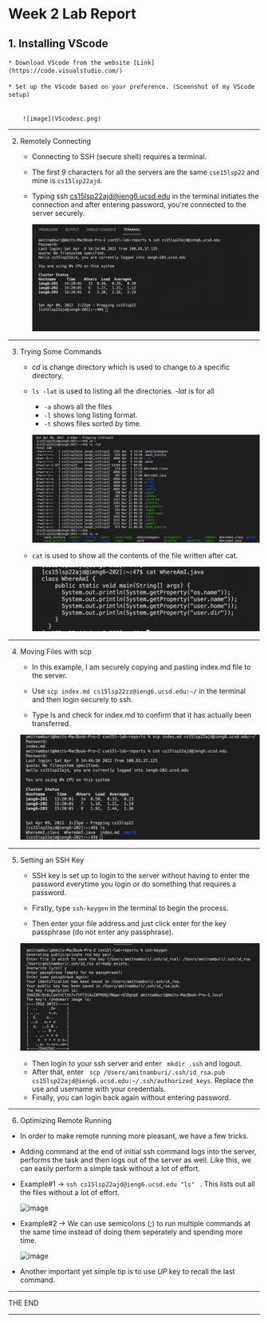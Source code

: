# **Week 2 Lab Report**

## 1. Installing VScode

    * Download VScode from the website [Link](https://code.visualstudio.com/)

    * Set up the VScode based on your preference. (Sceenshot of my VScode setup)


        ![image](VScodesc.png)

---

2. Remotely Connecting

    * Connecting to SSH (secure shell) requires a terminal.

    * The first 9 characters for all the servers are the same ```cse15lsp22``` and mine is ```cs15lsp22ajd```.
    * Typing ssh cs15lsp22ajd@ieng6.ucsd.edu in the terminal initiates the connection and after entering password, you're connected to the server securely.

        ![image](remoteconnectionsc.png)

---

 3. Trying Some Commands

    * *cd* is change directory which is used to change to a specific directory.

    * ```ls -lat``` is used to listing all the directories. *-lat* is for all
    
        * ```-a``` shows all the files
        * ```-l``` shows long listing format.
        * ```-t``` shows files sorted by time.

        ![image](Commands1.png)
    
    * ```cat``` is used to show all the contents of the file written after cat.

        ![image](commands2.png)
    
---
 4. Moving Files with scp

    * In this example, I am securely copying and pasting index.md file to the server.

    * Use ``` scp index.md cs15lsp22zz@ieng6.ucsd.edu:~/ ```
     in the terminal and then login securely to ssh.
    * Type ls and check for index.md to confirm that it has actually been transferred.


    ![image](scpcommandlatest.png)
---
5. Setting an SSH Key
    
    * SSH key is set up to login to the server without having to enter the password everytime you login or do something that requires a password.
 
    * Firstly, type ``` ssh-keygen ``` in the terminal to begin the process.
    * Then enter your file address and just click enter for the key passphrase (do not enter any passphrase).

     ![image](keygen1.png)
     
     * Then login to your ssh server and enter ``` mkdir .ssh``` and logout.
     * After that, enter 
     ``` scp /Users/amitnamburi/.ssh/id_rsa.pub cs15lsp22ajd@ieng6.ucsd.edu:~/.ssh/authorized_keys```. Replace the use and username with your credentials.
     * Finally, you can login back again without entering password.

---

6. Optimizing Remote Running

* In order to make remote running more pleasant, we have a few tricks.

* Adding command at the end of initial ssh command logs into the server, performs the task and then logs out of the server as well. Like this, we can easily perform a simple task without a lot of effort. 

* Example#1 -> 
 ```ssh cs15lsp22ajd@ieng6.ucsd.edu "ls" ``` . This lists out all the files without a lot of effort.
 

    ![image](optsc.png)

* Example#2 -> We can use semicolons (;) to run multiple commands at the same time instead of doing them seperately and spending more time.

    ![image](optsc2.png)


* Another important yet simple tip is to use *UP* key to recall the last command.



---
THE END

---
